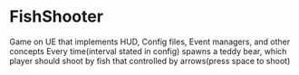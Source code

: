 # FishShooter
Game on UE that implements HUD, Config files, Event managers, and other concepts
Every time(interval stated in config) spawns a teddy bear, which player should shoot by fish that controlled by arrows(press space to shoot)
